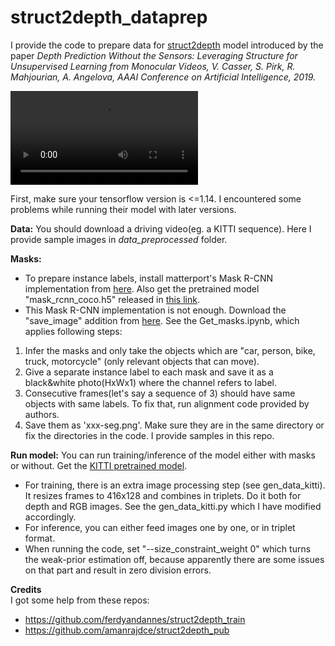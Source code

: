 # struct2depth_dataprep

I provide the code to prepare data for [struct2depth](https://github.com/tensorflow/models/tree/master/research/struct2depth) model introduced by the paper *Depth Prediction Without the Sensors: Leveraging Structure for Unsupervised Learning from Monocular Videos, V. Casser, S. Pirk, R. Mahjourian, A. Angelova, AAAI Conference on Artificial Intelligence, 2019.* 

![](melbourne_estimation.mov)

First, make sure your tensorflow version is <=1.14. I encountered some problems while running their model with later versions.

**Data:**
You should download a driving video(eg. a KITTI sequence). Here I provide sample images in *data_preprocessed* folder.

**Masks:**
- To prepare instance labels, install matterport's Mask R-CNN implementation from [here](https://github.com/matterport/Mask_RCNN). Also get the pretrained model "mask_rcnn_coco.h5" released in [this link](https://github.com/matterport/Mask_RCNN/releases/tag/v2.0). 
- This Mask R-CNN implementation is not enough. Download the "save_image" addition from [here](https://github.com/matterport/Mask_RCNN/commit/bc8f148b820ebd45246ed358a120c99b09798d71).
See the Get_masks.ipynb, which applies following steps:
1. Infer the masks and only take the objects which are "car, person, bike, truck, motorcycle" (only relevant objects that can move).
2. Give a separate instance label to each mask and save it as a black&white photo(HxWx1) where the channel refers to label. 
3. Consecutive frames(let's say a sequence of 3) should have same objects with same labels. To fix that, run alignment code provided by authors. 
4. Save them as 'xxx-seg.png'. Make sure they are in the same directory or fix the directories in the code.
I provide samples in this repo.

**Run model:**
You can run training/inference of the model either with masks or without. Get the [KITTI pretrained model](https://drive.google.com/file/d/1mjb4ioDRH8ViGbui52stSUDwhkGrDXy8/view?usp=sharing).
- For training, there is an extra image processing step (see gen_data_kitti). It resizes frames to 416x128 and combines in triplets. Do it both for depth and RGB images. See the gen_data_kitti.py which I have modified accordingly.
- For inference, you can either feed images one by one, or in triplet format. 
- When running the code, set "--size_constraint_weight 0" which turns the weak-prior estimation off, because apparently there are some issues on that part and result in zero division errors.


**Credits**  
I got some help from these repos:
- https://github.com/ferdyandannes/struct2depth_train 
- https://github.com/amanrajdce/struct2depth_pub

